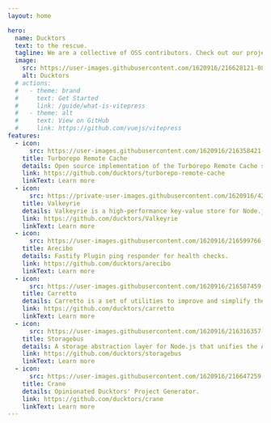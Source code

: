 ```yaml
---
layout: home

hero:
  name: Ducktors
  text: to the rescue.
  tagline: We are a collective of OSS contributors. Check out our projects down below.
  image:
    src: https://user-images.githubusercontent.com/1620916/216628121-08c35bfd-d892-4084-b536-6654693dde9e.png
    alt: Ducktors
  # actions:
  #   - theme: brand
  #     text: Get Started
  #     link: /guide/what-is-vitepress
  #   - theme: alt
  #     text: View on GitHub
  #     link: https://github.com/vuejs/vitepress
features:
  - icon:
      src: https://user-images.githubusercontent.com/1620916/216358421-36a63b0e-d1f6-484f-a4ca-6a7119cc0816.jpg
    title: Turborepo Remote Cache
    details: Open source implementation of the Turborepo Remote Cache server.
    link: https://github.com/ducktors/turborepo-remote-cache
    linkText: Learn more
  - icon:
      src: https://private-user-images.githubusercontent.com/1620916/421023685-87c60a17-0f17-42aa-9db8-993dddb08e31.png
    title: Valkeyrie
    details: Valkeyrie is a high-performance key-value store for Node.js 
    link: https://github.com/ducktors/Valkeyrie
    linkText: Learn more
  - icon:
      src: https://user-images.githubusercontent.com/1620916/216599766-d30dacd3-1beb-4e11-a4f4-22e5b52fa57c.png
    title: Arecibo
    details: Fastify Plugin ping responder for health checks.
    link: https://github.com/ducktors/arecibo
    linkText: Learn more
  - icon:
      src: https://user-images.githubusercontent.com/1620916/216587459-568a3504-7998-4979-952c-e75fd03440b9.png
    title: Carretto
    details: Carretto is a set of utilities to improve and simplify the usage of GraphQL dataloaders.
    link: https://github.com/ducktors/carretto
    linkText: Learn more
  - icon:
      src: https://user-images.githubusercontent.com/1620916/216316357-92a5fe47-2adf-4e61-8a60-aaddf1ba8ad0.jpg
    title: Storagebus
    details: A storage abstraction layer for Node.js that unifies the API interface among multiple public cloud storage services and local filesystems.
    link: https://github.com/ducktors/storagebus
    linkText: Learn more
  - icon:
      src: https://user-images.githubusercontent.com/1620916/216647259-7d9bafdc-e1ad-4e18-9699-206dcfe2f9db.png
    title: Crane
    details: Opinionated Ducktors' Project Generator.
    link: https://github.com/ducktors/crane
    linkText: Learn more
---
```

